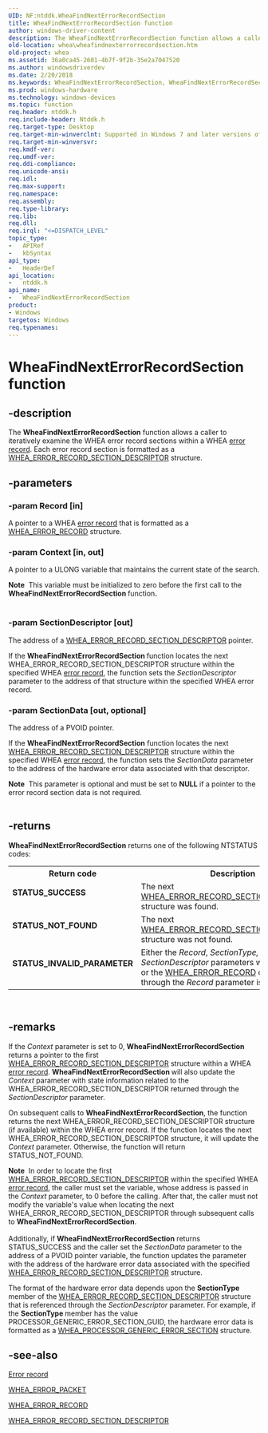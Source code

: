 ```yaml
---
UID: NF:ntddk.WheaFindNextErrorRecordSection
title: WheaFindNextErrorRecordSection function
author: windows-driver-content
description: The WheaFindNextErrorRecordSection function allows a caller to iteratively examine the WHEA error record sections within a WHEA error record. Each error record section is formatted as a WHEA_ERROR_RECORD_SECTION_DESCRIPTOR structure.
old-location: whea\wheafindnexterrorrecordsection.htm
old-project: whea
ms.assetid: 36a0ca45-2601-4b7f-9f2b-35e2a7047520
ms.author: windowsdriverdev
ms.date: 2/20/2018
ms.keywords: WheaFindNextErrorRecordSection, WheaFindNextErrorRecordSection function [WHEA Drivers and Applications], ntddk/WheaFindNextErrorRecordSection, whea.wheafindnexterrorrecordsection, whearef2_9beb5b85-6c25-49e5-9abc-bcb8e343c8c9.xml
ms.prod: windows-hardware
ms.technology: windows-devices
ms.topic: function
req.header: ntddk.h
req.include-header: Ntddk.h
req.target-type: Desktop
req.target-min-winverclnt: Supported in Windows 7 and later versions of Windows.
req.target-min-winversvr: 
req.kmdf-ver: 
req.umdf-ver: 
req.ddi-compliance: 
req.unicode-ansi: 
req.idl: 
req.max-support: 
req.namespace: 
req.assembly: 
req.type-library: 
req.lib: 
req.dll: 
req.irql: "<=DISPATCH_LEVEL"
topic_type:
-	APIRef
-	kbSyntax
api_type:
-	HeaderDef
api_location:
-	ntddk.h
api_name:
-	WheaFindNextErrorRecordSection
product:
- Windows
targetos: Windows
req.typenames: 
---
```


# WheaFindNextErrorRecordSection function


## -description


The <b>WheaFindNextErrorRecordSection</b> function allows a caller to iteratively examine the WHEA error record sections within a WHEA <a href="https://msdn.microsoft.com/080da29a-b5cb-45a5-848d-048d9612ee2a">error record</a>. Each error record section is formatted as a <a href="https://msdn.microsoft.com/library/windows/hardware/ff560496">WHEA_ERROR_RECORD_SECTION_DESCRIPTOR</a> structure.


## -parameters




### -param Record [in]

A pointer to a WHEA <a href="https://msdn.microsoft.com/080da29a-b5cb-45a5-848d-048d9612ee2a">error record</a> that is formatted as a <a href="https://msdn.microsoft.com/library/windows/hardware/ff560483">WHEA_ERROR_RECORD</a> structure.


### -param Context [in, out]

A pointer to a ULONG variable that maintains the current state of the search. 

<div class="alert"><b>Note</b>  This variable must be initialized to zero before the first call to the <b>WheaFindNextErrorRecordSection </b>function<b>.</b></div>
<div> </div>

### -param SectionDescriptor [out]

The address of a <a href="https://msdn.microsoft.com/library/windows/hardware/ff560496">WHEA_ERROR_RECORD_SECTION_DESCRIPTOR</a> pointer. 

If the <b>WheaFindNextErrorRecordSection </b>function locates the next WHEA_ERROR_RECORD_SECTION_DESCRIPTOR structure within the specified WHEA <a href="https://msdn.microsoft.com/080da29a-b5cb-45a5-848d-048d9612ee2a">error record</a>, the function sets the <i>SectionDescriptor </i>parameter to the address of that structure within the specified WHEA error record.


### -param SectionData [out, optional]

The address of a PVOID pointer.

If the <b>WheaFindNextErrorRecordSection</b> function locates the next <a href="https://msdn.microsoft.com/library/windows/hardware/ff560496">WHEA_ERROR_RECORD_SECTION_DESCRIPTOR</a> structure within the specified WHEA <a href="https://msdn.microsoft.com/080da29a-b5cb-45a5-848d-048d9612ee2a">error record</a>, the function sets the <i>SectionData</i> parameter to the address of the hardware error data associated with that descriptor.

<div class="alert"><b>Note</b>  This parameter is optional and must be set to <b>NULL</b> if a pointer to the error record section data is not required.</div>
<div> </div>

## -returns



<b>WheaFindNextErrorRecordSection</b> returns one of the following NTSTATUS codes:

<table>
<tr>
<th>Return code</th>
<th>Description</th>
</tr>
<tr>
<td width="40%">
<dl>
<dt><b>STATUS_SUCCESS</b></dt>
</dl>
</td>
<td width="60%">
The next  <a href="https://msdn.microsoft.com/library/windows/hardware/ff560496">WHEA_ERROR_RECORD_SECTION_DESCRIPTOR</a> structure was found. 

</td>
</tr>
<tr>
<td width="40%">
<dl>
<dt><b>STATUS_NOT_FOUND</b></dt>
</dl>
</td>
<td width="60%">
The next <a href="https://msdn.microsoft.com/library/windows/hardware/ff560496">WHEA_ERROR_RECORD_SECTION_DESCRIPTOR</a> structure was not found.

</td>
</tr>
<tr>
<td width="40%">
<dl>
<dt><b>STATUS_INVALID_PARAMETER</b></dt>
</dl>
</td>
<td width="60%">
Either the <i>Record</i>, <i>SectionType,</i> or <i>SectionDescriptor</i> parameters were set to <b>NULL</b>, or the <a href="https://msdn.microsoft.com/library/windows/hardware/ff560483">WHEA_ERROR_RECORD</a> data referenced through the <i>Record </i>parameter is invalid.

</td>
</tr>
</table>
 




## -remarks



If the <i>Context</i> parameter is set to 0, <b>WheaFindNextErrorRecordSection </b>returns a pointer to the first <a href="https://msdn.microsoft.com/library/windows/hardware/ff560496">WHEA_ERROR_RECORD_SECTION_DESCRIPTOR</a> structure within a WHEA <a href="https://msdn.microsoft.com/080da29a-b5cb-45a5-848d-048d9612ee2a">error record</a>. <b>WheaFindNextErrorRecordSection </b>will also update the <i>Context</i> parameter with state information related to the WHEA_ERROR_RECORD_SECTION_DESCRIPTOR returned through the <i>SectionDescriptor</i> parameter.

On subsequent calls to <b>WheaFindNextErrorRecordSection</b>, the function returns the next WHEA_ERROR_RECORD_SECTION_DESCRIPTOR structure (if available) within the WHEA error record. If the function locates the next WHEA_ERROR_RECORD_SECTION_DESCRIPTOR structure, it will update the <i>Context</i> parameter. Otherwise, the function will return STATUS_NOT_FOUND.

<div class="alert"><b>Note</b>  In order to locate the first <a href="https://msdn.microsoft.com/library/windows/hardware/ff560496">WHEA_ERROR_RECORD_SECTION_DESCRIPTOR</a> within the specified WHEA <a href="https://msdn.microsoft.com/080da29a-b5cb-45a5-848d-048d9612ee2a">error record</a>, the caller must set the variable, whose address is passed in the <i>Context</i> parameter, to 0 before the calling. After that, the caller must not modify the variable's value when locating the next WHEA_ERROR_RECORD_SECTION_DESCRIPTOR through subsequent calls to <b>WheaFindNextErrorRecordSection</b>.</div>
<div> </div>
Additionally, if <b>WheaFindNextErrorRecordSection</b> returns STATUS_SUCCESS and the caller set the <i>SectionData</i> parameter to the address of a PVOID pointer variable, the function updates the parameter with the address of the hardware error data associated with the specified <a href="https://msdn.microsoft.com/library/windows/hardware/ff560496">WHEA_ERROR_RECORD_SECTION_DESCRIPTOR</a> structure. 

The format of the hardware error data depends upon the <b>SectionType </b>member of the <a href="https://msdn.microsoft.com/library/windows/hardware/ff560496">WHEA_ERROR_RECORD_SECTION_DESCRIPTOR</a> structure that is referenced through the <i>SectionDescriptor </i>parameter. For example, if the <b>SectionType </b>member has the value PROCESSOR_GENERIC_ERROR_SECTION_GUID, the hardware error data is formatted as a <a href="https://msdn.microsoft.com/library/windows/hardware/ff560607">WHEA_PROCESSOR_GENERIC_ERROR_SECTION</a> structure.




## -see-also




<a href="https://msdn.microsoft.com/080da29a-b5cb-45a5-848d-048d9612ee2a">Error record</a>



<a href="https://msdn.microsoft.com/library/windows/hardware/ff560465">WHEA_ERROR_PACKET</a>



<a href="https://msdn.microsoft.com/library/windows/hardware/ff560483">WHEA_ERROR_RECORD</a>



<a href="https://msdn.microsoft.com/library/windows/hardware/ff560496">WHEA_ERROR_RECORD_SECTION_DESCRIPTOR</a>
 

 

